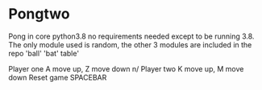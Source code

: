 # Pongtwo
Pong in core python3.8
no requirements needed except to be running 3.8.
The only module used is random,
the other 3 modules are included in the repo 'ball' 'bat' table'


Player one A move up, Z move down n/
Player two K move up, M move down
Reset game SPACEBAR
